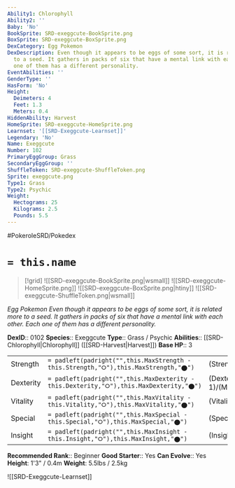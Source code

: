 ```yaml
---
Ability1: Chlorophyll
Ability2: ''
Baby: 'No'
BookSprite: SRD-exeggcute-BookSprite.png
BoxSprite: SRD-exeggcute-BoxSprite.png
DexCategory: Egg Pokemon
DexDescription: Even though it appears to be eggs of some sort, it is related more
  to a seed. It gathers in packs of six that have a mental link with each other. Each
  one of them has a different personality.
EventAbilities: ''
GenderType: ''
HasForm: 'No'
Height:
  Deimeters: 4
  Feet: 1.3
  Meters: 0.4
HiddenAbility: Harvest
HomeSprite: SRD-exeggcute-HomeSprite.png
Learnset: '[[SRD-Exeggcute-Learnset]]'
Legendary: 'No'
Name: Exeggcute
Number: 102
PrimaryEggGroup: Grass
SecondaryEggGroup: ''
ShuffleToken: SRD-exeggcute-ShuffleToken.png
Sprite: exeggcute.png
Type1: Grass
Type2: Psychic
Weight:
  Hectograms: 25
  Kilograms: 2.5
  Pounds: 5.5
---
```


#PokeroleSRD/Pokedex

# `= this.name`

> [!grid]
> ![[SRD-exeggcute-BookSprite.png|wsmall]]
> ![[SRD-exeggcute-HomeSprite.png]]
> ![[SRD-exeggcute-BoxSprite.png|htiny]]
> ![[SRD-exeggcute-ShuffleToken.png|wsmall]]


*Egg Pokemon*
*Even though it appears to be eggs of some sort, it is related more to a seed. It gathers in packs of six that have a mental link with each other. Each one of them has a different personality.*

**DexID**:: 0102
**Species**:: Exeggcute
**Type**:: Grass / Psychic
**Abilities**:: [[SRD-Chlorophyll|Chlorophyll]] ([[SRD-Harvest|Harvest]])
**Base HP**:: 3

|           |                                                                                        |                                          |
| --------- | -------------------------------------------------------------------------------------- | ---------------------------------------- |
| Strength  | `= padleft(padright("",this.MaxStrength - this.Strength,"⭘"),this.MaxStrength,"⬤")`    | (Strength::1)/(MaxStrength::3)   |
| Dexterity | `= padleft(padright("",this.MaxDexterity - this.Dexterity,"⭘"),this.MaxDexterity,"⬤")` | (Dexterity:: 1)/(MaxDexterity::3) |
| Vitality  | `= padleft(padright("",this.MaxVitality - this.Vitality,"⭘"),this.MaxVitality,"⬤")`    | (Vitality::2)/(MaxVitality::5)   |
| Special   | `= padleft(padright("",this.MaxSpecial - this.Special,"⭘"),this.MaxSpecial,"⬤")`       | (Special::2)/(MaxSpecial::4)     |
| Insight   | `= padleft(padright("",this.MaxInsight - this.Insight,"⭘"),this.MaxInsight,"⬤")`       | (Insight::2)/(MaxInsight::4)     |


**Recommended Rank**:: Beginner
**Good Starter**:: Yes
**Can Evolve**:: Yes
**Height**: 1'3" / 0.4m
**Weight**: 5.5lbs / 2.5kg

![[SRD-Exeggcute-Learnset]]